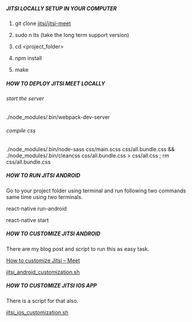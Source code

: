 ##### JITSI LOCALLY SETUP IN YOUR COMPUTER

1. git clone [jitsi/jitsi-meet](https://github.com/jitsi/jitsi-meet)

2. sudo n lts (take the long term support version)

3. cd <project_folder>

4. npm install 

5. make


##### HOW TO DEPLOY JITSI MEET LOCALLY

###### start the server

./node_modules/.bin/webpack-dev-server  

###### compile css 

 ./node_modules/.bin/node-sass css/main.scss css/all.bundle.css && ./node_modules/.bin/cleancss css/all.bundle.css > 
css/all.css ; rm css/all.bundle.css

##### HOW TO RUN JITSI ANDROID

Go to your project folder using terminal and run following two commands same time using two terminals.

react-native run-android

react-native start

##### HOW TO CUSTOMIZE JITSI ANDROID

There are my blog post and script to run this as easy task.

[How to customize Jitsi – Meet](https://meetrix.io/2017/10/31/how-to-customize-jitsi-meet/)

[jitsi_android_customization.sh](https://gist.github.com/SupuniNimeshika/f423978a9407cbf4a2569df167bbecf1)


##### HOW TO CUSTOMIZE JITSI IOS APP

There is a script for that also.

[jitsi_ios_customization.sh](https://gist.github.com/SupuniNimeshika/a898e4baa257bb4d76df8fde72d0a2d5)

